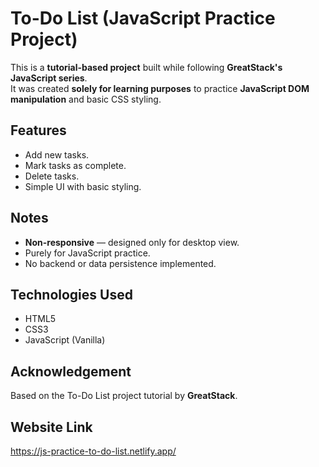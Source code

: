 # To-Do List (JavaScript Practice Project)

This is a **tutorial-based project** built while following **GreatStack's JavaScript series**.  
It was created **solely for learning purposes** to practice **JavaScript DOM manipulation** and basic CSS styling.

## Features
- Add new tasks.
- Mark tasks as complete.
- Delete tasks.
- Simple UI with basic styling.

## Notes
- **Non-responsive** — designed only for desktop view.
- Purely for JavaScript practice.
- No backend or data persistence implemented.

## Technologies Used
- HTML5
- CSS3
- JavaScript (Vanilla)

## Acknowledgement
Based on the To-Do List project tutorial by **GreatStack**.

## Website Link
https://js-practice-to-do-list.netlify.app/
